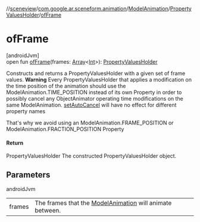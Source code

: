 //[sceneview](../../../../index.md)/[com.google.ar.sceneform.animation](../../index.md)/[ModelAnimation](../index.md)/[PropertyValuesHolder](index.md)/[ofFrame](of-frame.md)

# ofFrame

[androidJvm]\
open fun [ofFrame](of-frame.md)(frames: [Array](https://kotlinlang.org/api/latest/jvm/stdlib/kotlin/-array/index.html)&lt;[Int](https://kotlinlang.org/api/latest/jvm/stdlib/kotlin/-int/index.html)&gt;): [PropertyValuesHolder](https://developer.android.com/reference/kotlin/android/animation/PropertyValuesHolder.html)

Constructs and returns a PropertyValuesHolder with a given set of frame values. **Warning** Every PropertyValuesHolder that applies a modification on the time position of the animation should use the ModelAnimation.TIME_POSITION instead of its own Property in order to possibly cancel any ObjectAnimator operating time modifications on the same ModelAnimation. [setAutoCancel](https://developer.android.com/reference/kotlin/android/animation/ObjectAnimator.html#setautocancel) will have no effect for different property names 

 That's why we avoid using an ModelAnimation.FRAME_POSITION or ModelAnimation.FRACTION_POSITION Property

#### Return

PropertyValuesHolder The constructed PropertyValuesHolder object.

## Parameters

androidJvm

| | |
|---|---|
| frames | The frames that the [ModelAnimation](../index.md) will animate between. |
